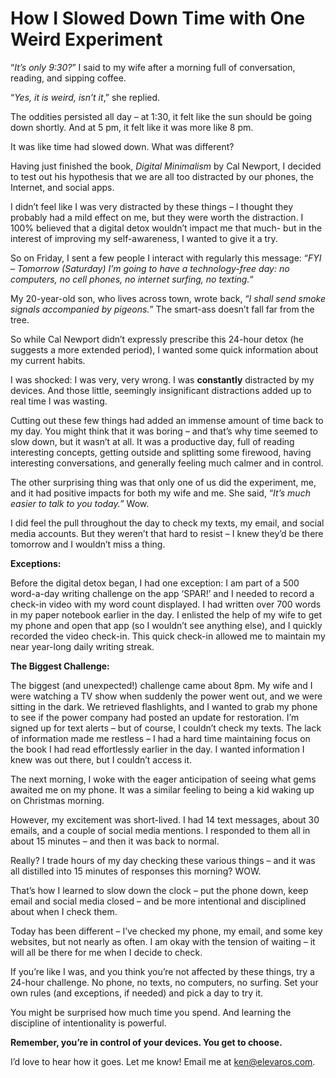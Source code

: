 How I Slowed Down Time with One Weird Experiment
================================================

“_It’s only 9:30?_” I said to my wife after a morning full of conversation, reading, and sipping coffee.

“_Yes, it is weird, isn’t it_,” she replied.

The oddities persisted all day – at 1:30, it felt like the sun should be going down shortly. And at 5 pm, it felt like it was more like 8 pm.

It was like time had slowed down. What was different?

Having just finished the book, _Digital Minimalism_ by Cal Newport, I decided to test out his hypothesis that we are all too distracted by our phones, the Internet, and social apps.

I didn’t feel like I was very distracted by these things – I thought they probably had a mild effect on me, but they were worth the distraction. I 100% believed that a digital detox wouldn’t impact me that much- but in the interest of improving my self-awareness, I wanted to give it a try.

So on Friday, I sent a few people I interact with regularly this message: “_FYI – Tomorrow (Saturday) I’m going to have a technology-free day: no computers, no cell phones, no internet surfing, no texting._“

My 20-year-old son, who lives across town, wrote back, “_I shall send smoke signals accompanied by pigeons._” The smart-ass doesn’t fall far from the tree.

So while Cal Newport didn’t expressly prescribe this 24-hour detox (he suggests a more extended period), I wanted some quick information about my current habits.

I was shocked: I was very, very wrong. I was **constantly** distracted by my devices. And those little, seemingly insignificant distractions added up to real time I was wasting.

Cutting out these few things had added an immense amount of time back to my day. You might think that it was boring – and that’s why time seemed to slow down, but it wasn’t at all. It was a productive day, full of reading interesting concepts, getting outside and splitting some firewood, having interesting conversations, and generally feeling much calmer and in control.

The other surprising thing was that only one of us did the experiment, me, and it had positive impacts for both my wife and me. She said, “_It’s much easier to talk to you today.”_ Wow.

I did feel the pull throughout the day to check my texts, my email, and social media accounts. But they weren’t that hard to resist – I knew they’d be there tomorrow and I wouldn’t miss a thing.

**Exceptions:**

Before the digital detox began, I had one exception: I am part of a 500 word-a-day writing challenge on the app ‘SPAR!’ and I needed to record a check-in video with my word count displayed. I had written over 700 words in my paper notebook earlier in the day. I enlisted the help of my wife to get my phone and open that app (so I wouldn’t see anything else), and I quickly recorded the video check-in. This quick check-in allowed me to maintain my near year-long daily writing streak.

**The Biggest Challenge:**

The biggest (and unexpected!) challenge came about 8pm. My wife and I were watching a TV show when suddenly the power went out, and we were sitting in the dark. We retrieved flashlights, and I wanted to grab my phone to see if the power company had posted an update for restoration. I’m signed up for text alerts – but of course, I couldn’t check my texts. The lack of information made me restless – I had a hard time maintaining focus on the book I had read effortlessly earlier in the day. I wanted information I knew was out there, but I couldn’t access it.

The next morning, I woke with the eager anticipation of seeing what gems awaited me on my phone. It was a similar feeling to being a kid waking up on Christmas morning.

However, my excitement was short-lived. I had 14 text messages, about 30 emails, and a couple of social media mentions. I responded to them all in about 15 minutes – and then it was back to normal.

Really? I trade hours of my day checking these various things – and it was all distilled into 15 minutes of responses this morning? WOW.

That’s how I learned to slow down the clock – put the phone down, keep email and social media closed – and be more intentional and disciplined about when I check them.

Today has been different – I’ve checked my phone, my email, and some key websites, but not nearly as often. I am okay with the tension of waiting – it will all be there for me when I decide to check.

If you’re like I was, and you think you’re not affected by these things, try a 24-hour challenge. No phone, no texts, no computers, no surfing. Set your own rules (and exceptions, if needed) and pick a day to try it.

You might be surprised how much time you spend. And learning the discipline of intentionality is powerful.

**Remember, you’re in control of your devices. You get to choose.**

I’d love to hear how it goes. Let me know! Email me at ken@elevaros.com.